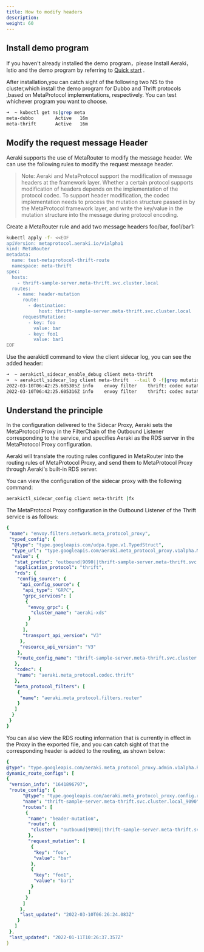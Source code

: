 ```yaml
---
title: How to modify headers
description: 
weight: 60
---
```


## Install demo program

If you haven't already installed the demo program，please Install  Aeraki，Istio and the demo program by referring to [Quick start](/docs/v1.0/quickstart/) .

After installation,you can catch sight of the following two NS to the cluster,which install the demo program for Dubbo and Thrift protocols ,based on MetaProtocol implementations, respectively.
You can test whichever program you want to choose.

```bash
➜  ~ kubectl get ns|grep meta
meta-dubbo        Active   16m
meta-thrift       Active   16m
```

## Modify the request message Header

Aeraki supports the use of MetaRouter to modify the message header. We can use the following rules to modify the request message header.

> Note: Aeraki and MetaProtocol support the modification of message headers at the framework layer. Whether a certain protocol supports modification of headers depends on the implementation of the protocol codec. To support header modification, the codec implementation needs to process the mutation structure passed in by the MetaProtocol framework layer, and write the key/value in the mutation structure into the message during protocol encoding.

Create a MetaRouter rule and add two message headers foo/bar, foo1/bar1:

```bash
kubectl apply -f- <<EOF
apiVersion: metaprotocol.aeraki.io/v1alpha1
kind: MetaRouter
metadata:
  name: test-metaprotocol-thrift-route
  namespace: meta-thrift
spec:
  hosts:
    - thrift-sample-server.meta-thrift.svc.cluster.local
  routes:
    - name: header-mutation
      route:
        - destination:
            host: thrift-sample-server.meta-thrift.svc.cluster.local
      requestMutation:
        - key: foo
          value: bar
        - key: foo1
          value: bar1
EOF
```

Use the aerakictl command to view the client sidecar log, you can see the added header:

```bash
➜  ~ aerakictl_sidecar_enable_debug client meta-thrift
➜  ~ aerakictl_sidecar_log client meta-thrift  --tail 0 -f|grep mutation
2022-03-10T06:42:25.605305Z	info	envoy filter	thrift: codec mutation foo : bar
2022-03-10T06:42:25.605316Z	info	envoy filter	thrift: codec mutation foo1 : bar1
```

## Understand the principle

In the configuration delivered to the Sidecar Proxy, Aeraki sets the MetaProtocol Proxy in the FilterChain of the Outbound Listener corresponding to the service, and specifies Aeraki as the RDS server in the MetaProtocol Proxy configuration.

Aeraki will translate the routing rules configured in MetaRouter into the routing rules of MetaProtocol Proxy, and send them to MetaProtocol Proxy through Aeraki's built-in RDS server.

You can view the configuration of the sidecar proxy with the following command:

``` bash
aerakictl_sidecar_config client meta-thrift |fx
```

The MetaProtocol Proxy configuration in the Outbound Listener of the Thrift service is as follows:

```yaml
{
 "name": "envoy.filters.network.meta_protocol_proxy",
 "typed_config": {
  "@type": "type.googleapis.com/udpa.type.v1.TypedStruct",
  "type_url": "type.googleapis.com/aeraki.meta_protocol_proxy.v1alpha.MetaProtocolProxy",
  "value": {
   "stat_prefix": "outbound|9090||thrift-sample-server.meta-thrift.svc.cluster.local",
   "application_protocol": "thrift",
   "rds": {
    "config_source": {
     "api_config_source": {
      "api_type": "GRPC",
      "grpc_services": [
       {
        "envoy_grpc": {
         "cluster_name": "aeraki-xds"
        }
       }
      ],
      "transport_api_version": "V3"
     },
     "resource_api_version": "V3"
    },
    "route_config_name": "thrift-sample-server.meta-thrift.svc.cluster.local_9090"
   },
   "codec": {
    "name": "aeraki.meta_protocol.codec.thrift"
   },
   "meta_protocol_filters": [
    {
     "name": "aeraki.meta_protocol.filters.router"
    }
   ]
  }
 }
}
```

You can also view the RDS routing information that is currently in effect in the Proxy in the exported file, and you can catch sight of that the corresponding header is added to the routing, as shown below:

```yaml
{
@type": "type.googleapis.com/aeraki.meta_protocol_proxy.admin.v1alpha.RoutesConfigDump",
dynamic_route_configs": [
{
 "version_info": "1641896797",
 "route_config": {
      "@type": "type.googleapis.com/aeraki.meta_protocol_proxy.config.route.v1alpha.RouteConfiguration",
      "name": "thrift-sample-server.meta-thrift.svc.cluster.local_9090",
      "routes": [
       {
        "name": "header-mutation",
        "route": {
         "cluster": "outbound|9090||thrift-sample-server.meta-thrift.svc.cluster.local"
        },
        "request_mutation": [
         {
          "key": "foo",
          "value": "bar"
         },
         {
          "key": "foo1",
          "value": "bar1"
         }
        ]
       }
      ]
     },
     "last_updated": "2022-03-10T06:26:24.083Z"
    }
   ]
 },
 "last_updated": "2022-01-11T10:26:37.357Z"
}
```

